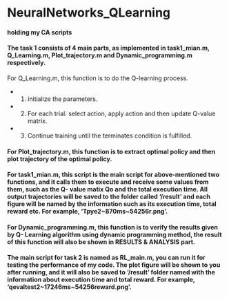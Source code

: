 # NeuralNetworks_QLearning
#### holding my CA scripts

#### The task 1 consists of 4 main parts, as implemented in task1_mian.m, Q_Learning.m, Plot_trajectory.m and Dynamic_programming.m respectively.
For Q_Learning.m, this function is to do the Q-learning process. 
- 1) initialize the parameters.
- 2) For each trial: select action, apply action and then update Q-value matrix.
- 3) Continue training until the terminates condition is fulfilled.
#### For Plot_trajectory.m, this function is to extract optimal policy and then plot trajectory of the optimal policy.
#### For task1_mian.m, this script is the main script for above-mentioned two functions, and it calls them to execute and receive some values from them, such as the Q- value matix Qo and the total execution time. All output trajectories will be saved to the folder called ‘/result’ and each figure will be named by the information such as its execution time, total reward etc. For example, ‘Tpye2~870ms~54256r.png’.
#### For Dynamic_programming.m, this function is to verify the results given by Q- Learning algorithm using dynamic programming method, the result of this function will also be shown in RESULTS & ANALYSIS part.
#### The main script for task 2 is named as RL_main.m, you can run it for testing the performance of my code. The plot figure will be shown to you after running, and it will also be saved to ‘/result’ folder named with the information about execution time and total reward. For example, ‘qevaltest2~17246ms~54256reward.png’.
